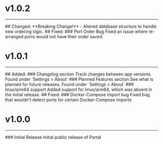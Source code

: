 # v1.0.2
<hr>
## Changed:
**Breaking Change!** - Altered database structure to handle new ordering logic.
## Fixed:
### Port Order Bug
Fixed an issue where re-arranged ports would not have their order saved.

# v1.0.1
<hr>
## Added:
### Changelog section
Track changes between app versions. Found under `Settings > About`
### Planned Features section
See what is planned for future releases. Found under `Settings > About`
### linux/arm64 support
Added support for linux/arm64, which was absent in the initial release.
## Fixed:
### Docker-Compose import bug
Fixed bug that wouldn't detect ports for certain Docker-Compose imports

# v1.0.0
<hr>
### Initial Release
Initial public release of Portal

[v1.0.0]: https://github.com/need4swede/portall/releases/tag/v1.0.0